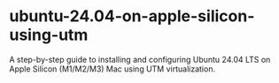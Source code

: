 # ubuntu-24.04-on-apple-silicon-using-utm
A step-by-step guide to installing and configuring Ubuntu 24.04 LTS on Apple Silicon (M1/M2/M3) Mac using UTM virtualization.
